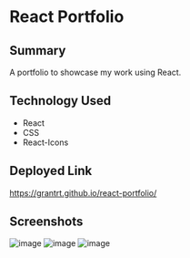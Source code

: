 # React Portfolio

## Summary

A portfolio to showcase my work using React.

## Technology Used

- React
- CSS
- React-Icons

## Deployed Link

https://grantrt.github.io/react-portfolio/

## Screenshots

![image](https://user-images.githubusercontent.com/93350224/169708382-211ca203-80a6-4c02-ab13-44ef679d5c38.png)
![image](https://user-images.githubusercontent.com/93350224/169708496-67fabb9f-8bd1-437b-a68f-fc2a347afb09.png)
![image](https://user-images.githubusercontent.com/93350224/169708481-445f2ab9-2d61-4c37-96df-01ddd913ced8.png)
